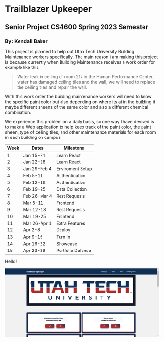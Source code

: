 # Trailblazer Upkeeper

## Senior Project CS4600 Spring 2023 Semester

### By: Kendall Baker

This project is planned to help out Utah Tech University Building Maintenance workers specifically. The main reason i am making this project is because currently when Building Maintenance receives a work order for example like this
> Water leak in ceiling of room 217 in the Human Performance Center, water has damaged ceiling tiles and the wall, we will need to replace the ceiling tiles and repair the wall.

With this work order the building maintenance workers will need to know the specific paint color but also depending on where its at in the building it maybe different sheens of the same color and also a different chemical combination.

We experience this problem on a daily basis, so one way I have devised is to make a Web application to help keep track of the paint color, the paint sheen, type of ceiling tiles, and other maintenance materials for each room in each building on campus.


| Week | Dates        | Milestone         |
| ---- | ------------ | ----------------- |
| 1    | Jan 15-21    | Learn React       |
| 2    | Jan 22-28    | Learn React       |
| 3    | Jan 29-Feb 4 | Enviroment Setup  |
| 4    | Feb 5-11     | Authentication    |
| 5    | Feb 12-18    | Authentication    |
| 6    | Feb 19-25    | Data Collection   |
| 7    | Feb 26-Mar 4 | Rest Requests     |
| 8    | Mar 5-11     | Frontend          |
| 9    | Mar 12-18    | Rest Requests     |
| 10   | Mar 19-25    | Frontend          |
| 11   | Mar 26-Apr 1 | Extra Features    |
| 12   | Apr 2-8      | Deploy            |
| 13   | Apr 9-15     | Turn In           |
| 14   | Apr 16-22    | Showcase          |
| 15   | Apr 23-29    | Portfolio Defense |

<p>Hello!</p>

![Alt hello there](./UpKeeper/Buildings-page-1.png)